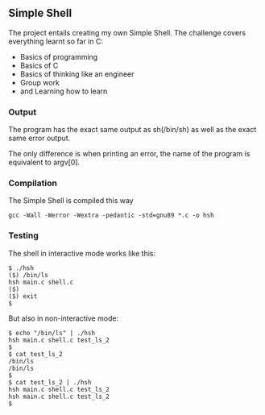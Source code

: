 ## Simple Shell

The project entails creating my own Simple Shell. The challenge covers everything learnt so far in C:
- Basics of programming
- Basics of C
- Basics of thinking like an engineer
- Group work
- and Learning how to learn

### Output
The program has the exact same output as sh(/bin/sh) as well as the exact same error output.

The only difference is when printing an error, the name of the program is equivalent to argv[0].

### Compilation
The Simple Shell is compiled this way
```
gcc -Wall -Werror -Wextra -pedantic -std=gnu89 *.c -o hsh
```
### Testing

The shell in interactive mode works like this:

```
$ ./hsh
($) /bin/ls
hsh main.c shell.c
($)
($) exit
$
```

But also in non-interactive mode:

```
$ echo "/bin/ls" | ./hsh
hsh main.c shell.c test_ls_2
$
$ cat test_ls_2
/bin/ls
/bin/ls
$
$ cat test_ls_2 | ./hsh
hsh main.c shell.c test_ls_2
hsh main.c shell.c test_ls_2
$
```

